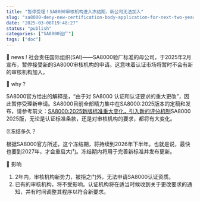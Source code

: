 ```yaml
---
title: "暂停受理！SA8000审核机构进入冻结期，新公司无法加入"
slug: "sa8000-deny-new-certification-body-application-for-next-two-years"
date: "2025-03-06T19:48:27"
status: "publish"
categories: ["SA8000验厂"]
tags: ["doc"]
---
```


📢 news ! 社会责任国际组织(SAI)——SA8000验厂标准的母公司，于2025年2月宣布，暂停接受新的SA8000审核机构的申请。这意味着认证市场将暂时不会有新的审核机构加入。


🤔 why ?

SA8000官方给出的解释是，“由于对 SA8000 认证和认证要求的重大更改”，因此暂停受理新申请。SA8000目前全部精力集中在SA8000:2025版本的定稿和发布，请参考前文：[SA8000:2025新版标准重大变化，引入新的评分机制](https://mp.weixin.qq.com/s?__biz=Mzg2Mzk3OTQ5OQ==&mid=2247484617&idx=1&sn=17577856c9cd8d5bd3876ad718044125&scene=21#wechat_redirect)SA8000 2025版，无论是认证标准条款，还是对审核机构的要求，都将有大变化。


⏰冻结多久？

根据SA8000官方所述，这个冻结期，将持续到2026年下半年。也就是说，最快也要到2027年，才会重启大门。冻结期内将用于完善新标准并发布更新。

👀 影响

1.  2年内，审核机构新势力，被拒之门外，无法申请SA8000认证资质。
2.  已有的审核机构，将不受影响。认证机构将在适当时候收到关于更改要求的通知，并有时间调整其程序以符合新要求。